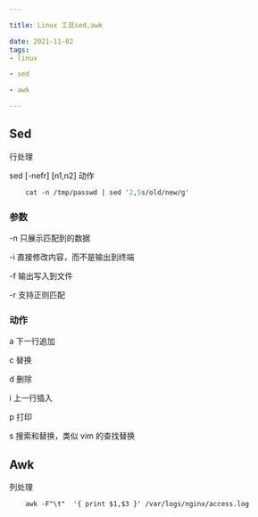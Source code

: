 ```yaml
---

title: Linux 工具sed,awk

date: 2021-11-02
tags:
- linux

- sed

- awk

---
```


## Sed

行处理

sed [-nefr] [n1,n2] 动作

````Protobuf
    cat -n /tmp/passwd | sed '2,5s/old/new/g'
````

### 参数

-n 只展示匹配到的数据

-i 直接修改内容，而不是输出到终端

-f 输出写入到文件

-r 支持正则匹配

### 动作

a 下一行追加

c 替换

d 删除

i 上一行插入

p 打印

s 搜索和替换，类似 vim 的查找替换

## Awk

列处理

````Shell
    awk -F"\t"  '{ print $1,$3 }' /var/logs/nginx/access.log
````